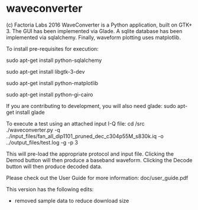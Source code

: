 # waveconverter
(c) Factoria Labs 2016
WaveConverter is a Python application, built on GTK+ 3. The GUI has been
implemented via Glade. A sqlite database has been implemented via
sqlalchemy. Finally, waveform plotting uses matplotlib.

To install pre-requisites for execution:

sudo apt-get install python-sqlalchemy

sudo apt-get install libgtk-3-dev

sudo apt-get install python-matplotlib

sudo apt-get install python-gi-cairo

If you are contributing to development, you will also need glade:
sudo apt-get install glade


To execute a test using an attached input I-Q file:
cd <install path>/src
./waveconverter.py -q ../input_files/fan_all_dip1101_pruned_dec_c304p55M_s830k.iq -o ../output_files/test.log -g -p 3

This will pre-load the appropriate protocol and input file. Clicking the Demod button
will then produce a baseband waveform. Clicking the Decode button will then produce
decoded data.

Please check out the User Guide for more information:
    doc/user_guide.pdf

This version has the following edits:
- removed sample data to reduce download size
